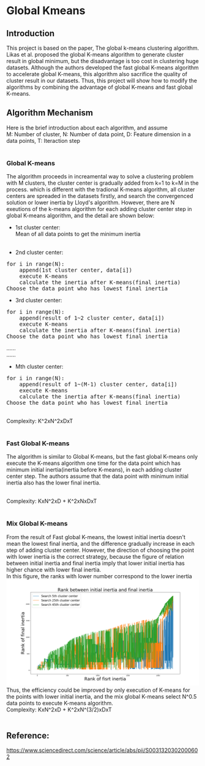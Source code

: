 # Global Kmeans

## Introduction
This project is based on the paper, The global k-means clustering algorithm. Likas et al. proposed the global K-means algorithm to generate cluster result in global minimum, but the disadvantage is too cost in clustering huge datasets. Although the authors developed the fast global K-means algorithm to accelerate global K-means, this algorithm also sacrifice the quality of cluster result in our datasets. Thus, this project will show how to modify the algorithms by combining the advantage of global K-means and fast global K-means.
## Algorithm Mechanism
Here is the brief introduction about each algorithm, and assume<br />
M: Number of cluster, N: Number of data point, D: Feature dimension in a data points, T: Iteraction step <br /><br />
### Global K-means <br />
The algorithm proceeds in increamental way to solve a clustering problem with M clusters, the cluster center is gradually added from k=1 to k=M in the process. which is different with the tradional K-means algorithm, all cluster centers are spreaded in the datasets firstly, and search the convergenced solution or lower inertia by Lloyd's algorithm. 
However, there are N exeutions of the k-means algorithm for each adding cluster center step in global K-means algorithm, and the detail are shown below:<br />
* 1st cluster center: <br />
Mean of all data points to get the minimum inertia<br /> <br />

* 2nd cluster center: <br />
<pre>
for i in range(N): 
    append(1st cluster center, data[i])
    execute K-means
    calculate the inertia after K-means(final inertia)
Choose the data point who has lowest final inertia
</pre>

* 3rd cluster center: 
<pre>
for i in range(N): 
    append(result of 1~2 cluster center, data[i])
    execute K-means
    calculate the inertia after K-means(final inertia)
Choose the data point who has lowest final inertia
</pre>

......<br />
......<br />
* Mth cluster center: <br />
<pre>
for i in range(N): 
    append(result of 1~(M-1) cluster center, data[i])
    execute K-means
    calculate the inertia after K-means(final inertia)
Choose the data point who has lowest final inertia
</pre>

<br />Complexity: K^2xN^2xDxT <br /><br />

### Fast Global K-means<br />
The algorithm is similar to Global K-means, but the fast global K-means only execute the K-means algorithm one time for the data point which has minimum initial inertia(inertia before K-means), in each adding cluster center step. The authors assume that the data point with minimum initial inertia also has the lower final inertia.

<br />Complexity: KxN^2xD + K^2xNxDxT<br /><br />
### Mix Global K-means <br />
From the result of Fast global K-means, the lowest initial inertia doesn't mean the lowest final inertia, and the difference gradually increase in each step of adding cluster center. However, the direction of choosing the point with lower inertia is the correct strategy, because the figure of relation between initial inertia and final inertia imply that lower initial inertia has higher chance with lower final inertia.<br />
In this figure, the ranks with lower number correspond to the lower inertia
![Ranks](https://github.com/YuLin9568/Global_Kmeans/blob/global_fast_kmeans/Rank_inertia.png)
Thus, the efficiency could be improved by only execution of K-means for the points with lower initial inertia, and the mix global K-means select N^0.5 data points to execute K-means algorithm.
<br />Complexity: KxN^2xD + K^2xN^(3/2)xDxT<br /><br />
## Reference:
https://www.sciencedirect.com/science/article/abs/pii/S0031320302000602
